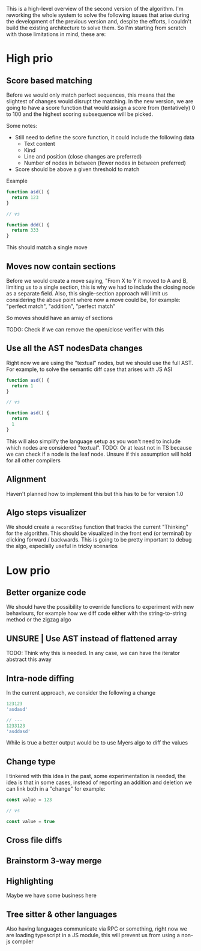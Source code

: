 This is a high-level overview of the second version of the algorithm. I'm reworking the whole system to solve the following issues that arise during the development of the previous version and, despite the efforts, I couldn't build the existing architecture to solve them. So I'm starting from scratch with those limitations in mind, these are: 

# High prio

## Score based matching
Before we would only match perfect sequences, this means that the slightest of changes would disrupt the matching. 
In the new version, we are going to have a score function that would assign a score from (tentatively) 0 to 100 and the highest scoring subsequence will be picked.

Some notes:
- Still need to define the score function, it could include the following data
  - Text content
  - Kind
  - Line and position (close changes are preferred)
  - Number of nodes in between (fewer nodes in between preferred)
- Score should be above a given threshold to match

Example
```ts
function asd() {
  return 123
}

// vs

function ddd() {
  return 333
}
```

This should match a single move

## Moves now contain sections
Before we would create a move saying, "From X to Y it moved to A and B, limiting us to a single section, this is why we had to include the closing node as a separate field. Also, this single-section approach will limit us considering the above point where now a move could be, for example:
"perfect match", "addition", "perfect match"

So moves should have an array of sections

TODO: Check if we can remove the open/close verifier with this

## Use all the AST nodesData changes
Right now we are using the "textual" nodes, but we should use the full AST. For example, to solve the semantic diff case that arises with JS ASI
```js
function asd() {
  return 1
}

// vs 

function asd() {
  return
  1
}
```

This will also simplify the language setup as you won't need to include which nodes are considered "textual". TODO: Or at least not in TS because we can check if a node is the leaf node. Unsure if this assumption will hold for all other compilers

## Alignment
Haven't planned how to implement this but this has to be for version 1.0

## Algo steps visualizer
We should create a `recordStep` function that tracks the current "Thinking" for the algorithm. This should be visualized in the front end (or terminal) by clicking forward / backwards. 
This is going to be pretty important to debug the algo, especially useful in tricky scenarios

# Low prio

## Better organize code
We should have the possibility to override functions to experiment with new behaviours, for example how we diff code either with the string-to-string method or the zigzag algo

## UNSURE | Use AST instead of flattened array
TODO: Think why this is needed. In any case, we can have the iterator abstract this away

## Intra-node diffing
In the current approach, we consider the following a change

```ts
123123
'asdasd'

// ---
1233123
'asddasd'
```

While is true a better output would be to use Myers algo to diff the values

## Change type
I tinkered with this idea in the past, some experimentation is needed, the idea is that in some cases, instead of reporting an addition and deletion we can link both in a "change" for example:

```js
const value = 123

// vs 

const value = true
```

## Cross file diffs

## Brainstorm 3-way merge

## Highlighting
Maybe we have some business here

## Tree sitter & other languages
Also having languages communicate via RPC or something, right now we are loading typescript in a JS module, this will prevent us from using a non-js compiler
